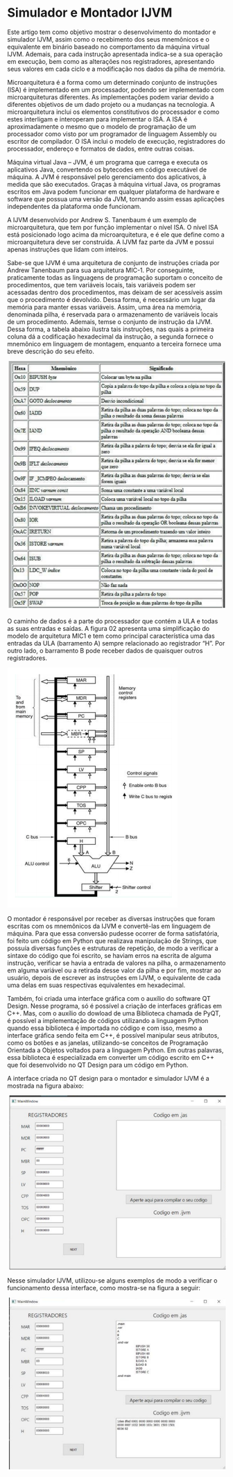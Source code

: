 # Simulador e Montador IJVM

Este artigo tem como objetivo mostrar o desenvolvimento do montador e simulador IJVM, assim como o recebimento dos seus mnemônicos e o equivalente em binário baseado no comportamento da máquina virtual IJVM. Ademais, para cada instrução apresentada indica-se a sua operação em execução, bem como as alterações nos registradores, apresentando seus
valores em cada ciclo e a modificação nos dados da pilha de memória.

Microarquitetura é a forma como um determinado conjunto de instruções (ISA) é implementado em um processador, podendo ser implementado com microarquiteturas diferentes. As implementações podem variar devido a diferentes objetivos de um dado projeto ou a mudanças na tecnologia. A microarquitetura inclui os elementos constitutivos do processador e como estes interligam e interoperam para implementar o ISA. A ISA é aproximadamente o mesmo que o modelo de programação de um processador como visto por um programador de linguagem Assembly ou escritor de compilador. O ISA inclui o modelo de execução, registradores do processador, endereço e formatos de dados, entre outras coisas.

Máquina virtual Java – JVM, é um programa que carrega e executa os aplicativos Java, convertendo os bytecodes em código executável de máquina. A JVM é responsável pelo gerenciamento dos aplicativos, à medida que são executados. Graças à máquina virtual Java, os programas escritos em Java podem funcionar em qualquer plataforma de hardware e software que possua uma versão da JVM, tornando assim essas aplicações independentes da plataforma onde funcionam.

A IJVM desenvolvido por Andrew S. Tanenbaum é um exemplo de microarquitetura, que tem por função implementar o nível ISA. O nível ISA está posicionado logo acima da microarquitetura, e é ele que define como a microarquitetura deve ser construída. A IJVM faz parte da JVM e possui apenas instruções que lidam com inteiros. 

Sabe-se que IJVM é uma arquitetura de conjunto de instruções criada por Andrew Tanenbaum para sua arquitetura MIC-1. Por conseguinte, praticamente todas as linguagens de programação suportam o conceito de procedimentos, que tem variáveis locais, tais variáveis podem ser acessadas dentro dos procedimentos, mas deixam de ser acessíveis assim que o procedimento é devolvido. Dessa forma, é necessário um lugar da memória para manter essas variáveis. Assim, uma área na memória, denominada pilha, é reservada para o armazenamento de variáveis locais de um procedimento. Ademais, temse o conjunto de instrução da IJVM. Dessa forma, a tabela abaixo ilustra tais instruções, nas quais a primeira coluna dá a codificação hexadecimal da instrução, a segunda fornece o mnemônico em linguagem de montagem, enquanto a terceira fornece uma breve descrição do seu efeito.

<img src="imagens/1.png" width="600"/>
 
  
O caminho de dados é a parte do processador que contém a ULA e todas as suas entradas e saídas. A figura 02 apresenta uma simplificação do modelo de arquitetura MIC1 e tem como principal característica uma das entradas da ULA (barramento A) sempre relacionado ao registrador “H”. Por outro lado, o barramento B pode receber dados de quaisquer outros  registradores.

 <img src="imagens/2.png"  />
 
O montador é responsável por receber as diversas instruções que foram escritas com os mnemônicos da IJVM e convertê-las em linguagem de máquina. Para que essa conversão
pudesse ocorrer de forma satisfatória, foi feito um código em Python que realizava manipulação de Strings, que possuía diversas funções e estruturas de repetição, de modo a verificar a sintaxe do código que foi escrito, se haviam erros na escrita de alguma instrução, verificar se havia a entrada de valores na pilha, o armazenamento em alguma variável ou a retirada desse valor da pilha e por fim, mostrar ao usuário, depois de escrever as instruções em IJVM, o equivalente de cada uma delas em suas respectivas equivalentes em hexadecimal. 

Também, foi criada uma interface gráfica com o auxílio do software QT Design. Nesse programa, só é possível a criação de interfaces gráficas em C++. Mas, com o auxílio
do dowload de uma Biblioteca chamada de PyQT, é possível a implementação de códigos utilizando a linguagem Python quando essa biblioteca é importada no código e com isso,
mesmo a interface gráfica sendo feita em C++, é possível manipular seus atributos, como os botões e as janelas, utilizando-se conceitos de Programação Orientada a Objetos voltados para a linguagem Python. Em outras palavras, essa biblioteca é especializada em converter um código escrito em C++ que foi desenvolvido no QT Design para um código em Python.

A interface criada no QT design para o montador e simulador IJVM é a mostrada na figura abaixo:

 <img src="imagens/3.png"  />
 
Nesse simulador IJVM, utilizou-se alguns exemplos de modo a verificar o funcionamento dessa interface, como mostra-se na figura a seguir:

 <img src="imagens/4.png"  />



